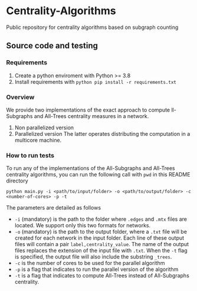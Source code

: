 # Centrality-Algorithms
Public repository for centrality algorithms based on subgraph counting

## Source code and testing

### Requirements

1. Create a python enviroment with Python >= 3.8
2. Install requirements with `python pip install -r requirements.txt`

### Overview

We provide two implementations of the exact approach to compute ll-Subgraphs and All-Trees centrality measures in a network.
1. Non parallelized version
2. Parallelized version
The latter operates distributing the computation in a multicore machine.

### How to run tests

To run any of the implementations of the All-Subgraphs and All-Trees centrality algorithms, you can run the following call with `pwd` in this README directory
```
python main.py -i <path/to/input/folder> -o <path/to/output/folder> -c <number-of-cores> -p -t
```
The parameters are detailed as follows
* `-i` (mandatory) is the path to the folder where `.edges` and `.mtx` files are located. We support only this two formats for networks.
* `-o` (mandatory) is the path to the output folder, where a `.txt` file will be created for each network in the input folder. Each line of these output files will contain a pair `label,centrality_value`. The name of the output files replaces the extension of the input file with `.txt`. When the `-t` flag is specified, the output file will also include the substring `_trees`.
* `-c` is the number of cores to be used for the parallel algorithm
* `-p` is a flag that indicates to run the parallel version of the algorithm
* `-t` is a flag that indicates to compute All-Trees instead of All-Subgraphs centrality.
